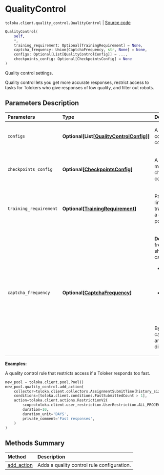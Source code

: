 # QualityControl
`toloka.client.quality_control.QualityControl` | [Source code](https://github.com/Toloka/toloka-kit/blob/v1.2.3/src/client/quality_control.py#L26)

```python
QualityControl(
    self,
    *,
    training_requirement: Optional[TrainingRequirement] = None,
    captcha_frequency: Union[CaptchaFrequency, str, None] = None,
    configs: Optional[List[QualityControlConfig]] = ...,
    checkpoints_config: Optional[CheckpointsConfig] = None
)
```

Quality control settings.


Quality control lets you get more accurate responses, restrict access to tasks for Tolokers who give responses of low quality, and filter out robots.

## Parameters Description

| Parameters | Type | Description |
| :----------| :----| :-----------|
`configs`|**Optional\[List\[[QualityControlConfig](toloka.client.quality_control.QualityControl.QualityControlConfig.md)\]\]**|<p>A list of quality control rules configurations.</p>
`checkpoints_config`|**Optional\[[CheckpointsConfig](toloka.client.quality_control.QualityControl.CheckpointsConfig.md)\]**|<p>A selective majority vote check configuration.</p>
`training_requirement`|**Optional\[[TrainingRequirement](toloka.client.quality_control.QualityControl.TrainingRequirement.md)\]**|<p>Parameters for linking a training pool to a general task pool.</p>
`captcha_frequency`|**Optional\[[CaptchaFrequency](toloka.client.quality_control.QualityControl.CaptchaFrequency.md)\]**|<p>**Deprecated.** A frequency of showing captchas.</p> <ul> <li>`LOW` — Show one for every 20 tasks.</li> <li>`MEDIUM`, `HIGH` — Show one for every 10 tasks.</li> </ul> <p>By default, captchas aren&#x27;t displayed.</p>

**Examples:**

A quality control rule that restricts access if a Toloker responds too fast.

```python
new_pool = toloka.client.pool.Pool()
new_pool.quality_control.add_action(
    collector=toloka.client.collectors.AssignmentSubmitTime(history_size=5, fast_submit_threshold_seconds=20),
    conditions=[toloka.client.conditions.FastSubmittedCount > 1],
    action=toloka.client.actions.RestrictionV2(
        scope=toloka.client.user_restriction.UserRestriction.ALL_PROJECTS,
        duration=10,
        duration_unit='DAYS',
        private_comment='Fast responses',
    )
)
```
## Methods Summary

| Method | Description |
| :------| :-----------|
[add_action](toloka.client.quality_control.QualityControl.add_action.md)| Adds a quality control rule configuration.
